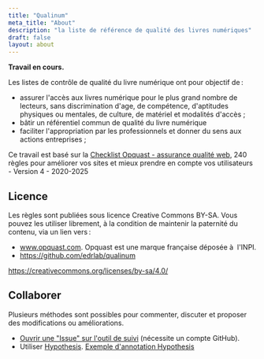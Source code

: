 ```yaml
---
title: "Qualinum"
meta_title: "About"
description: "la liste de référence de qualité des livres numériques"
draft: false
layout: about
---
```


**Travail en cours.**


Les listes de contrôle de qualité du livre numérique ont pour objectif de&#8239;:

* assurer l'accès aux livres numérique pour le plus grand nombre de lecteurs, sans discrimination d'age, de compétence, d'aptitudes physiques ou mentales, de culture, de matériel et modalités d'accès ;
* bâtir un référentiel commun de qualité du livre numérique
* faciliter l'appropriation par les professionnels et donner du sens aux actions entreprises ; 

Ce travail est basé sur la [Checklist Opquast - assurance qualité web](https://checklists.opquast.com/fr/assurance-qualite-web/), 240 règles pour améliorer vos sites et mieux prendre en compte vos utilisateurs - Version 4 - 2020-2025

## Licence

Les règles sont publiées sous licence Creative Commons BY-SA. Vous pouvez les utiliser librement, à la condition de maintenir la paternité du contenu, via un lien vers&#8239;:

* www.opquast.com.  Opquast est une marque française déposée à  l'INPI.
* https://github.com/edrlab/qualinum

https://creativecommons.org/licenses/by-sa/4.0/

## Collaborer

Plusieurs méthodes sont possibles pour commenter, discuter et proposer des modifications ou améliorations. 

* [Ouvrir une "Issue" sur l'outil de suivi](https://github.com/edrlab/qualinum/issues/new) (nécessite un compte GitHub).
* Utiliser [Hypothesis](https://hypothes.is). [Exemple d'annotation Hypothesis](https://hyp.is/0Ue8yGaIEe6g0hMib30YBw/localhost:1313/qualinum/fr/rules/001/) 

